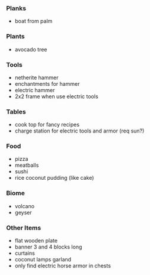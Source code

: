 ### Planks
- boat from palm

### Plants
- avocado tree

### Tools
- netherite hammer
- enchantments for hammer
- electric hammer
- 2x2 frame when use electric tools

### Tables
- cook top for fancy recipes
- charge station for electric tools and armor (req sun?)

### Food
- pizza
- meatballs
- sushi
- rice coconut pudding (like cake)

### Biome
- volcano
- geyser

### Other Items
- flat wooden plate
- banner 3 and 4 blocks long
- curtains
- coconut lamps garland
- only find electric horse armor in chests


